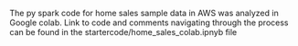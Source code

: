 The py spark code for home sales sample data in AWS was analyzed in Google colab. Link to code and comments navigating through the process can be found in the startercode/home_sales_colab.ipnyb file
